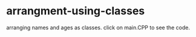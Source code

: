 # arrangment-using-classes
arranging names and ages as classes. 
click on main.CPP to see the code.
